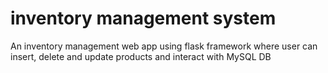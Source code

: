 # inventory management system
An inventory management web app using flask framework where user can insert, delete and update products and interact with MySQL DB
